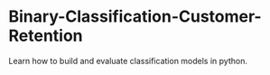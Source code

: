 # Binary-Classification-Customer-Retention
Learn how to build and evaluate classification models in python.
